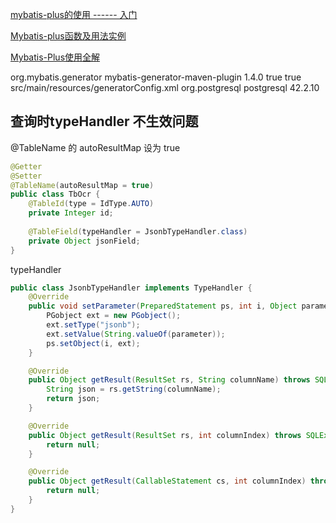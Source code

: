 [mybatis-plus的使用 ------ 入门](https://www.jianshu.com/p/ceb1df475021)

[Mybatis-plus函数及用法实例](https://blog.csdn.net/weixin_42577140/article/details/89841799)

[Mybatis-Plus使用全解](https://blog.csdn.net/weixin_33850015/article/details/92431309)

<plugin>
	<groupId>org.mybatis.generator</groupId>
	<artifactId>mybatis-generator-maven-plugin</artifactId>
	<version>1.4.0</version>
	<configuration>
		<!-- 在控制台打印执行日志 -->
		<verbose>true</verbose>
		<!-- 重复生成时会覆盖之前的文件-->
		<overwrite>true</overwrite>
		<configurationFile>src/main/resources/generatorConfig.xml</configurationFile>
	</configuration>
	<dependencies>
		<dependency>
			<groupId>org.postgresql</groupId>
			<artifactId>postgresql</artifactId>
			<version>42.2.10</version>
		</dependency>
	</dependencies>
</plugin>

## 查询时typeHandler 不生效问题

@TableName 的 autoResultMap 设为 true

```java
@Getter
@Setter
@TableName(autoResultMap = true)
public class TbOcr {
    @TableId(type = IdType.AUTO)
    private Integer id;
	
	@TableField(typeHandler = JsonbTypeHandler.class)
	private Object jsonField;
}
```

typeHandler

```java
public class JsonbTypeHandler implements TypeHandler {
    @Override
    public void setParameter(PreparedStatement ps, int i, Object parameter, JdbcType jdbcType) throws SQLException {
        PGobject ext = new PGobject();
        ext.setType("jsonb");
        ext.setValue(String.valueOf(parameter));
        ps.setObject(i, ext);
    }

    @Override
    public Object getResult(ResultSet rs, String columnName) throws SQLException {
        String json = rs.getString(columnName);
        return json;
    }

    @Override
    public Object getResult(ResultSet rs, int columnIndex) throws SQLException {
        return null;
    }

    @Override
    public Object getResult(CallableStatement cs, int columnIndex) throws SQLException {
        return null;
    }
}
```